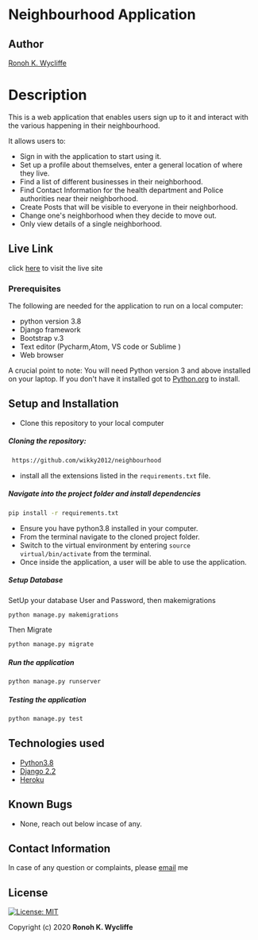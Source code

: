 # Neighbourhood Application

## Author  
[Ronoh K. Wycliffe](https://github.com/wikky2012/neighbourhood)  
  
# Description  
This is a web application that enables users sign up to it and interact with the various happening in their neighbourhood.
  
It allows users to:
* Sign in with the application to start using it.
* Set up a profile about themselves, enter a general location of where they live.
* Find a list of different businesses in their neighborhood.
* Find Contact Information for the health department and Police authorities near their neighborhood.
* Create Posts that will be visible to everyone in their neighborhood.
* Change one's neighborhood when they decide to move out.
* Only view details of a single neighborhood.

##  Live Link  
click [here]()  to visit the live site

### Prerequisites
The following are needed for the application to run on a local computer:
* python version 3.8
* Django framework
* Bootstrap v.3
* Text editor (Pycharm,Atom, VS code or Sublime )
* Web browser

A crucial point to note: You will need Python version 3 and above installed on your laptop.
If you don't have it installed got to [Python.org](https://www.python.org/downloads/) to install.

  
## Setup and Installation  
* Clone this repository to your local computer 
##### Cloning the repository: 
```bash
 https://github.com/wikky2012/neighbourhood
```
* install all the extensions listed in the ``requirements.txt`` file.
##### Navigate into the project folder and install dependencies  
 ```bash 
 pip install -r requirements.txt 
```
* Ensure you have python3.8 installed in your computer.
* From the terminal navigate to the cloned project folder.
* Switch to the virtual environment by entering  ```source virtual/bin/activate``` from the terminal. 
* Once inside the application, a user will be able to use the application.

 ##### Setup Database  
SetUp your database User and Password, then makemigrations 
 ```bash 
 python manage.py makemigrations 
 ``` 
 Then Migrate  
 ```bash 
 python manage.py migrate 
```
##### Run the application  
 ```bash 
 python manage.py runserver 
``` 

##### Testing the application  
 ```bash 
 python manage.py test 
```
 
## Technologies used  
  
* [Python3.8](https://www.python.org/)  
* [Django 2.2](https://www.djangoproject.com/download/)  
* [Heroku](https://heroku.com)  
  
  
## Known Bugs  
* None, reach out below incase of any.
  
## Contact Information   
In case of any question or complaints, please [email](wicliferono@gmail.com) me
  
## License 

[![License: MIT](https://img.shields.io/badge/License-MIT-yellow.svg)](https://opensource.org/licenses/MIT)
 
 Copyright (c) 2020 **Ronoh K. Wycliffe**
